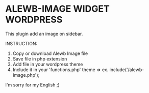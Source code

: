 ALEWB-IMAGE WIDGET WORDPRESS
===

This plugin add an image on sidebar. 

INSTRUCTION:

1. Copy or download Alewb Image file
2. Save file in php extension 
3. Add file in your wordpress theme
4. Include it in your 'functions.php' theme => ex. include('/alewb-image.php');


I'm sorry for my English ;)
